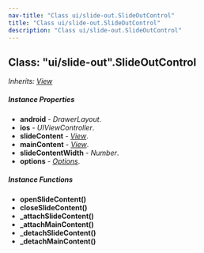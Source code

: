 ```yaml
---
nav-title: "Class ui/slide-out.SlideOutControl"
title: "Class ui/slide-out.SlideOutControl"
description: "Class ui/slide-out.SlideOutControl"
---
```

## Class: "ui/slide-out".SlideOutControl  
_Inherits:_ [_View_](../../ui/core/view/View.md)

##### Instance Properties
 - **android** - _DrawerLayout_.
 - **ios** - _UIViewController_.
 - **slideContent** - [_View_](../../ui/core/view/View.md).
 - **mainContent** - [_View_](../../ui/core/view/View.md).
 - **slideContentWidth** - _Number_.
 - **options** - [_Options_](../../ui/slide-out/Options.md).

##### Instance Functions
 - **openSlideContent()**
 - **closeSlideContent()**
 - **_attachSlideContent()**
 - **_attachMainContent()**
 - **_detachSlideContent()**
 - **_detachMainContent()**